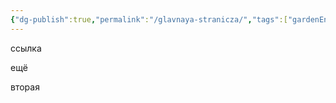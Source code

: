 ```yaml
---
{"dg-publish":true,"permalink":"/glavnaya-stranicza/","tags":["gardenEntry"]}
---
```


ссылка

ещё

вторая

